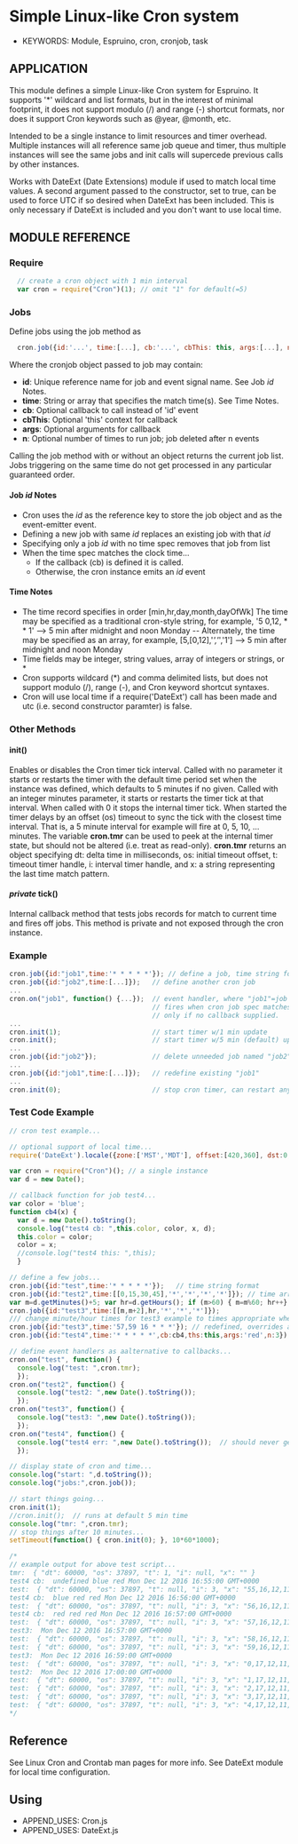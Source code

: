 <!--- Copyright (C) 2016 Enchanted Engineering. See the file LICENSE for use. -->
Simple Linux-like Cron system
=============================

* KEYWORDS: Module, Espruino, cron, cronjob, task

## APPLICATION

This module defines a simple Linux-like Cron system for Espruino. It supports 
'*' wildcard and list formats, but in the interest of minimal footprint, it 
does not support modulo (/) and range (-) shortcut formats, nor does it 
support Cron keywords such as @year, @month, etc.

Intended to be a single instance to limit resources and timer overhead.
Multiple instances will all reference same job queue and timer, thus multiple 
instances will see the same jobs and init calls will supercede previous calls 
by other instances.

Works with DateExt (Date Extensions) module if used to match local time values. 
A second argument passed to the constructor, set to true, can be used to force 
UTC if so desired when DateExt has been included. This is only necessary if 
DateExt is included and you don't want to use local time.

## MODULE REFERENCE

### Require

```javascript
  // create a cron object with 1 min interval 
  var cron = require("Cron")(1); // omit "1" for default(=5)
```

### Jobs
Define jobs using the job method as

```javascript
  cron.job({id:'...', time:[...], cb:'...', cbThis: this, args:[...], n:#}); 
```
Where the cronjob object passed to job may contain:
  - **id**: Unique reference name for job and event signal name. See Job *id* Notes.
  - **time**: String or array that specifies the match time(s). See Time Notes.
  - **cb**: Optional callback to call instead of 'id' event
  - **cbThis**: Optional 'this' context for callback
  - **args**: Optional arguments for callback 
  - **n**: Optional number of times to run job; job deleted after n events
  
  Calling the job method with or without an object returns the current job list. Jobs triggering on the same time do not get processed in any particular guaranteed order.

#### Job *id* Notes
  - Cron uses the *id* as the reference key to store the job object and
    as the event-emitter event.
  - Defining a new job with same *id* replaces an existing job with that *id*
  - Specifying only a job *id* with no time spec removes that job from list
  - When the time spec matches the clock time...
    - If the callback (cb) is defined it is called.
    - Otherwise, the cron instance emits an *id* event 
  
#### Time Notes
  - The time record specifies in order [min,hr,day,month,dayOfWk]
    The time may be specified as a traditional cron-style string, for example,
    '5 0,12, * * 1' --> 5 min after midnight and noon Monday
  -- Alternately, the time may be specified as an array, for example,
    [5,[0,12],'*','*','1'] --> 5 min after midnight and noon Monday
  - Time fields may be integer, string values, array of integers or strings, or *
  - Cron supports wildcard (*) and comma delimited lists, but does not
    support modulo (/), range (-), and Cron keyword shortcut syntaxes.
  - Cron will use local time if a require('DateExt') call has been made 
    and utc (i.e. second constructor paramter) is false.

### Other Methods
#### init(<minutes>)
Enables or disables the Cron timer tick interval. Called with no parameter 
it starts or restarts the timer with the default time period set when the 
instance was defined, which defaults to 5 minutes if no given. Called with 
an integer minutes parameter, it starts or restarts the timer tick at that 
interval. When called with 0 it stops the internal timer tick. When started 
the timer delays by an offset (os) timeout to sync the tick with the 
closest time interval. That is, a 5 minute interval for example will fire at
0, 5, 10, ... minutes. The variable **cron.tmr** can be used to peek at the 
internal timer state, but should not be altered (i.e. treat as read-only). 
**cron.tmr** returns an object specifying dt: delta time in milliseconds,
os: initial timeout offset, t: timeout timer handle, i: interval timer handle,
and x: a string representing the last time match pattern. 
#### *private* tick()
Internal callback method that tests jobs records for match to current time 
and fires off jobs. This method is private and not exposed through the cron
instance.

### Example
    
```javascript
cron.job({id:"job1",time:'* * * * *'}); // define a job, time string format 
cron.job({id:"job2",time:[...]});   // define another cron job 
...
cron.on("job1", function() {...});  // event handler, where "job1"=job id
                                    // fires when cron job spec matches time,
                                    // only if no callback supplied.
...
cron.init(1);                       // start timer w/1 min update
cron.init();                        // start timer w/5 min (default) update
...
cron.job({id:"job2"});              // delete unneeded job named "job2"
...
cron.job({id:"job1",time:[...]});   // redefine existing "job1"
...
cron.init(0);                       // stop cron timer, can restart any time

```
### Test Code Example

```javascript
// cron test example...

// optional support of local time...
require('DateExt').locale({zone:['MST','MDT'], offset:[420,360], dst:0, str:"Y-0M-0D'T'0h:0m:0s z"});

var cron = require("Cron")(); // a single instance
var d = new Date();

// callback function for job test4...
var color = 'blue';
function cb4(x) {
  var d = new Date().toString();
  console.log("test4 cb: ",this.color, color, x, d);
  this.color = color;
  color = x;
  //console.log("test4 this: ",this);
  }

// define a few jobs...
cron.job({id:"test",time:'* * * * *'});   // time string format
cron.job({id:"test2",time:[[0,15,30,45],'*','*','*','*']}); // time array format
var m=d.getMinutes()+5; var hr=d.getHours(); if (m>60) { m=m%60; hr++};
cron.job({id:"test3",time:[[m,m+2],hr,'*','*','*']});
/// change minute/hour times for test3 example to times appropriate when demo runs
cron.job({id:"test3",time:'57,59 16 * * *'}); // redefined, overrides above if run
cron.job({id:"test4",time:'* * * * *',cb:cb4,ths:this,args:'red',n:3}); // only runs 3 times

// define event handlers as aalternative to callbacks...
cron.on("test", function() {
  console.log("test: ",cron.tmr);
  });
cron.on("test2", function() {
  console.log("test2: ",new Date().toString());
  });
cron.on("test3", function() {
  console.log("test3: ",new Date().toString());
  });
cron.on("test4", function() {
  console.log("test4 err: ",new Date().toString());  // should never get called
  });

// display state of cron and time...
console.log("start: ",d.toString());
console.log("jobs:",cron.job());

// start things going...
cron.init(1);
//cron.init();  // runs at default 5 min time
console.log("tmr: ",cron.tmr);
// stop things after 10 minutes...
setTimeout(function() { cron.init(0); }, 10*60*1000);

/*
// example output for above test script...
tmr:  { "dt": 60000, "os": 37897, "t": 1, "i": null, "x": "" }
test4 cb:  undefined blue red Mon Dec 12 2016 16:55:00 GMT+0000
test:  { "dt": 60000, "os": 37897, "t": null, "i": 3, "x": "55,16,12,11,1" }
test4 cb:  blue red red Mon Dec 12 2016 16:56:00 GMT+0000
test:  { "dt": 60000, "os": 37897, "t": null, "i": 3, "x": "56,16,12,11,1" }
test4 cb:  red red red Mon Dec 12 2016 16:57:00 GMT+0000
test:  { "dt": 60000, "os": 37897, "t": null, "i": 3, "x": "57,16,12,11,1" }
test3:  Mon Dec 12 2016 16:57:00 GMT+0000
test:  { "dt": 60000, "os": 37897, "t": null, "i": 3, "x": "58,16,12,11,1" }
test:  { "dt": 60000, "os": 37897, "t": null, "i": 3, "x": "59,16,12,11,1" }
test3:  Mon Dec 12 2016 16:59:00 GMT+0000
test:  { "dt": 60000, "os": 37897, "t": null, "i": 3, "x": "0,17,12,11,1" }
test2:  Mon Dec 12 2016 17:00:00 GMT+0000
test:  { "dt": 60000, "os": 37897, "t": null, "i": 3, "x": "1,17,12,11,1" }
test:  { "dt": 60000, "os": 37897, "t": null, "i": 3, "x": "2,17,12,11,1" }
test:  { "dt": 60000, "os": 37897, "t": null, "i": 3, "x": "3,17,12,11,1" }
test:  { "dt": 60000, "os": 37897, "t": null, "i": 3, "x": "4,17,12,11,1" }
*/
```

## Reference

See Linux Cron and Crontab man pages for more info. See DateExt module for 
local time configuration.

## Using

* APPEND_USES: Cron.js
* APPEND_USES: DateExt.js
